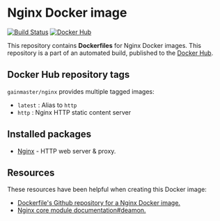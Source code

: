 # Nginx Docker image

[![Build Status](http://ci.hesjevik.im/buildStatus/icon?job=docker-nginx)](http://ci.hesjevik.im/job/docker-nginx/) [![Docker Hub](https://img.shields.io/badge/docker-ready-blue.svg?style=plastic)][docker_hub_repository]

This repository contains **Dockerfiles** for Nginx Docker images. This repository is a part of an automated build, published to the [Docker Hub][docker_hub_repository].

[docker_hub_repository]: https://registry.hub.docker.com/u/gainmaster/nginx/

## Docker Hub repository tags

`gainmaster/nginx` provides multiple tagged images:

* `latest` : Alias to `http`
* `http` : Nginx HTTP static content server

## Installed packages

* [Nginx][nginx] - HTTP web server & proxy.

[nginx]: http://nginx.org/

## Resources

These resources have been helpful when creating this Docker image:

* [Dockerfile's Github repository for a Nginx Docker image.][github_repository_dockerfile_nginx]
* [Nginx core module documentation#deamon.][nginx_core_module_documentation#deamon]

[github_repository_dockerfile_nginx]: https://github.com/dockerfile/nginx
[nginx_core_module_documentation#deamon]: http://nginx.org/en/docs/ngx_core_module.html#daemon
